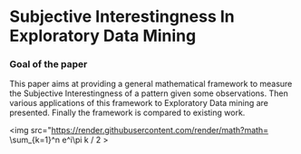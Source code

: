 # Subjective Interestingness In Exploratory Data Mining

### Goal of the paper
This paper aims at providing a general mathematical framework to measure the Subjective Interestingness of a pattern given some observations. Then various applications of this framework to Exploratory Data mining are presented. Finally the framework is compared to existing work.

<img src="https://render.githubusercontent.com/render/math?math= \sum_{k=1}^n e^i\pi k / 2 >
